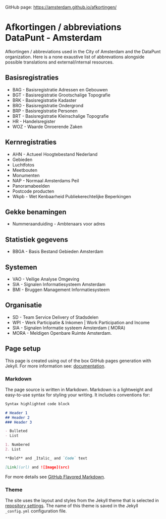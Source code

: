 GitHub page: https://amsterdam.github.io/afkortingen/

# Afkortingen / abbreviations DataPunt - Amsterdam

Afkortingen / abbreviations used in the City of Amsterdam and the DataPunt organization.
Here is a none exaustive list of abbrevations alongside possible translations and external/internal resources.


## Basisregistraties

- BAG - Basisregistratie Adressen en Gebouwen 
- BGT - Basisregistratie Grootschalige Topografie 
- BRK - Basisregistratie Kadaster 
- BRO - Basisregistratie Ondergrond
- BRP - Basisregistratie Personen 
- BRT - Basisregistratie Kleinschalige Topografie
-  HR - Handelsregister
- WOZ - Waarde Onroerende Zaken 

## Kernregistraties

- AHN - Actueel Hoogtebestand Nederland
- Gebieden
- Luchtfotos
- Meetbouten
- Monumenten
- NAP - Normaal Amsterdams Peil
- Panoramabeelden
- Postcode producten
- Wkpb - Wet Kenbaarheid Publiekerechtelijke Beperkingen


## Gekke benamingen
- Nummeraanduiding - Ambtenaars voor adres

## Statistiek gegevens
- BBGA - Basis Bestand Gebieden Amsterdam

## Systemen
- VAO - Veilige Analyse Omgeving
- SIA - Signalen Informatiesysteem Amsterdam
- BMI - Bruggen Management Informatiesysteem

## Organisatie
- SD - Team Service Delivery of Stadsdelen
- WPI - Werk Participatie & Inkomen | Work Participation and Income
- SIA - Signalen Informatie systeem Amsterdam ( MORA)
- MORA - Meldigen Openbare Ruimte Amsterdam.


## Page setup

This page is created using out of the box GitHub pages generation with Jekyll. For more information see: [documentation](https://help.github.com/categories/github-pages-basics/).


### Markdown

The page source is written in Markdown. Markdown is a lightweight and easy-to-use syntax for styling your writing. It includes conventions for:

```markdown
Syntax highlighted code block

# Header 1
## Header 2
### Header 3

- Bulleted
- List

1. Numbered
2. List

**Bold** and _Italic_ and `Code` text

[Link](url) and ![Image](src)
```

For more details see [GitHub Flavored Markdown](https://guides.github.com/features/mastering-markdown/).


### Theme

The site uses the layout and styles from the Jekyll theme that is selected in [repository settings](https://github.com/RRMoelker/amsterdam-abbreviations/settings). The name of this theme is saved in the Jekyll `_config.yml` configuration file.
